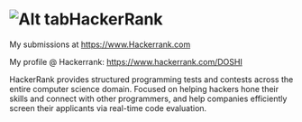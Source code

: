 ![Alt tab](https://fbcdn-profile-a.akamaihd.net/hprofile-ak-xpa1/t1.0-1/p50x50/1384271_624413094245604_1956248169_t.png)HackerRank
==========

My submissions at https://www.Hackerrank.com

My profile @ Hackerrank: https://www.hackerrank.com/DOSHI

HackerRank provides structured programming tests and contests across the entire computer science domain. Focused on helping hackers hone their skills and connect with other programmers, and help companies efficiently screen their applicants via real-time code evaluation.
